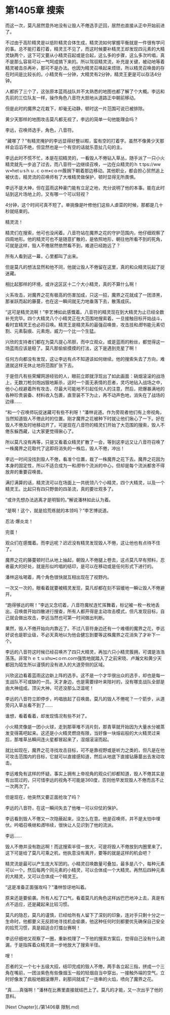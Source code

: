 # 第1405章 搜索

而这一次，莫凡居然意外地没有让毁人不倦选手迂回，居然也直接从正中开始前进了。

不过由于高阶精灵是以低阶精灵合体生成，精灵流如何掌握平衡就是一件很有学问的事。总不能打着打着，精灵王不见了，而这时候要补精灵王却发现四元素的大精灵缺两个，这下可又要从小精灵召起或是合起，这么多的步骤，这么多次吟唱，真不是那么容易可以一气呵成搞下来的。所以驾驭精灵流，补充是关键，被动地等着精灵被击杀再补，那可不是办法。也因为精灵召唤起来烦琐，所以精灵召唤兽的存在时间是比较长的。小精灵有一分钟，大精灵有2分钟，精灵王更是可以存活4分钟。

人都折了三个了，这张原本蓝雨战队并不太熟悉的地图也都了解了个大概。李远和先前的三位队友一样，操作角色八音符大胆地从道路正中朝前移动。

但是此时的魔界之花栽下，却毫无动静，顿时这一片范围可说已被排除。

黄少天那样的地图攻击莫凡都无视了，李远的简单一句他能理会吗？

李远，召唤师选手，角色，八音符。

“藏哪了？”有精灵掩护的李远显得好整以暇，蛮有空的打着字。虽然不像黄少天那样会滔滔不绝，但显然也是一个有空的话就乐意扯几句的主。

李远此时不慌不忙，本是在招精灵的，一看毁人不倦钻入草丛，随手派了一只小火精灵就先一步追了过去，而八音符一边继续召唤，一边在众精灵的ｈｔtps://wwｗ•hetｕsｈｕ.ｃｏm•cｏｍ簇拥下朝着那边移动。其他职业，都会担心贸然追上被伏击，精灵流的召唤师有了大堆精灵做保护，顿时显得无所畏惧。

李远不是大神，但在蓝雨这种豪门能有立足之地，充分说明了他的本事。能在此时站到这片场地上的，又有哪一个可以轻视？

4分钟，这个时间可真不短了。单挑像是叶修他们这些人虐菜的时候，那都是几十秒就结束的。

精灵流！

精灵们在搜索，他可也没闲着。八音符站在魔界之花的守护范围内，他仔细观察了四周地形。他的精灵可也不是随意扩散的，是依照地形，朝往他所看不到的死角，可就是这样，毁人不倦居然依然看不到，难道已经跑远了？

所有人看到这一幕，心里都叫了出来。

但是莫凡的想法显然和他不同，他就让毁人不倦留在这里，真的和众精灵玩起了捉迷藏。

相比起那样的环境，或许这区区十二个大小精灵，真的不算什么啊！

火系攻击，对魔界之花有极高的伤害加成，只这一招，魔界之花就成了一团漆黑，那雀跃而起的藤蔓，也在这一瞬间就无力地垂落下去，散落成灰。

“这可是精灵流啊！”李艺博如此感慨着。八音符的精灵现在到大精灵为止已经全数补充完毕。四个大精灵八个小精灵正在大范围地搜索着。一旦接触目标开始战斗，看时宜精灵王也必将召唤。精灵王是精灵系的最强召唤兽，攻击技和*图*书能元素切割、元素裂痕、元素炮，威力一个比一个生猛。

兴欣的支持者们都在为莫凡提心吊胆，而中立观众，或是蓝雨的粉丝，都觉得这一场蓝雨应该是稳了。莫凡那偷偷摸摸的打法，这下是遇到克星了啊！

任何方向都没有发现，这让李远有点不知道该如何继续。他的搜索失去了方向，难道就这样无休止地将范围扩张下去。

于是但凡有些荣耀网游经验的人，眼前立即就浮现出了如此画面：硝烟滚滚的战场上，无数刀枪剑炮凶狠地厮杀，这时一个面无表情的忍者，灵巧地钻入战场之中，他小心规避着所有攻击，尽最大可能地不引起任何人的注意，然后，把爆暴满地的各种珍贵装备、材料收入包裹，直至装不下为止，再不动声色地，消失在了战场的边缘……

“和一个召唤师玩捉迷藏可有些不利呀！”潘林说道。作为旁观者他们有上帝视角，当然知道毁人不倦此时的位置。刚才魔界之花被种下时就让他们揪心了一下。好在毁人不倦及时地移动开了。可是现在八音符的精灵们开始了大范围的搜索，毁人不倦东躲西藏，让大家更觉得揪心了。

所以莫凡没有再等，只是又看着众精灵扩散了一会，等到这李远又让八音符召唤了一株魔界之花取代了这即将消失的一株后，毁人不倦，冲出！

李远一时间没找到毁人不倦，看准个位置，栽了一株魔界之花下去。魔界之花因为本身的固定性，所以不适合成为一和*图*书个流派的中心，但却是每个流派都舍不得放弃的重要召唤兽。

满打满算的话，精灵流可以在场面上一共统领八个小精灵，四个大精灵，以及一个精灵王。比起只有四只野兽的四圣流，真的要壮观多了。

“或许先想办法逃离才是明智的。”解说潘林如此认为着。

“是啊！这个，就是拾荒练就的本领吗？”李艺博说道。

忍法·爆炎龙！

完蛋！

观众们在感慨着。而李远呢？迟迟没有精灵发现毁人不倦，这让他也有点待不住了。

魔界之花的藤蔓顿时已从地上抽起，朝毁人不倦腿上卷去，这点莫凡早有预料，忍者最大的好处，就是形似吟唱的结印，是可以在移动或是任何形式下进行的。

潘林这吆喝着，两个角色很快就互相出现在了视野内。

一次又一次的，眼看着就要被精灵发现，莫凡却都在刻不容缓地一瞬让毁人不倦避开。

“跑得够远的啊！”李远又念叨着，八音符魔杖连忙挥舞着，标记被一枚一枚地丢出，召唤兽开始四散进行搜查，所有人都开得是主动攻击模式，但凡发现目标，自己就会做出攻击，李远当然也可第一时间做出判断。

果然，毁人不倦开始向内靠近了。不过八音符身边还有一个难缠的魔界之花，李远好说也是职业级，不必天真地以为他会健忘到要等这株魔界之花消失了才补下一个。

李远的八音符这时候已经召唤齐了四只大精灵，再加六只小精灵簇拥，可谓是浩浩荡荡。非常ｈｅｔｕshu•cｏｍ.coｍ强势地就踏入了之前宋晓、卢瀚文和黄少天都因为陌生所以谨慎的没有进入的大道旁侧的区域。

兴欣这边看着蓝雨这边新上阵的选手。这不是一个才华很出众的选手，却也是每一支战队不可或缺的一员。天才身边，也是需要绿叶来陪衬的，没有哪支战队全部是由大神组成。顶尖大神，可还没那么泛滥呢！

李远的八音符立即停步，吟唱放起了召唤兽。莫凡的毁人不倦呢？一个箭步，从道旁闪入草丛看不到了……

谁想，看着看着，却发现情况有些不对了。

小火精灵像是一团小火球，走到那草堆不消片刻，那青草就开始因为大量水分被蒸发变得蔫吧起来。这还是小火精灵燃烧有限，当好像一块熔岩般的大火精灵过来后，那堆草丛瞬间连火星都冒起来了，湿烟滚滚而起。

就比如现在，魔界之花寻找攻击目标，可不是靠视野或是听力之类的，但凡是在他可攻击范围内的目标，它就可以直接感知道，然后从地底下直接钻藤蔓出去发动攻击。

李远难免有这样的怀疑。事实上拥有上帝视角的观众们却都知道，毁人不倦其实是有出现过的，只可惜李远的视角不可能是360度，否则他早发现毁人不倦而且不止一次两次了。

但是现在，他突然又要正面抢攻了吗？

李远的八音符，在这一瞬间失去了他唯一可以仰仗的保护。

李远看到毁人不倦又一次隐蔽起来，没怎么在意。他是召唤师，并不是太怕中埋伏。吟唱召唤继和*图*书续，很快让人见识到了他的流派。

李远……

毁人不倦并没有跑远啊！而这搜索半径一放大，可是将毁人不倦放到内圈里来了。这下可是给了莫凡可乘之机，他执意没有离开，要等的就是这样的机会吧？

精灵流是最可以产生庞大军团的。小精灵召唤数量可叠加，最多是八个，每种元素可以一个。然后每两个同元素的小精灵，可以合体成一个大精灵。再然后四种元素的大精灵，又可以合体成一个精灵王。

“这是准备正面强攻吗？”潘林惊讶地叫着。

原来还是要偷袭。所有人松了口气，看着莫凡的角色这样凶巴巴地冲上去，真是有点不适应，还是藏起来比较习惯。

莫凡的隐忍，莫凡的谨慎，已经给所有人留下了深刻的印象，连对手只剩十分之一生命时，他都要义无反顾地寻找机会偷袭，他这种任何时刻都要优先确保自己安全的拾荒习惯，真是超适合打擂台赛啊！

李远仔细地又观察了一圈，重新梳理了一下他的搜索方案后，觉得自己没有什么疏漏，于是指挥着众精灵进一步地放大了搜索半径。

嗖！

忍者的又一个七十五级大招，结印完成的毁人不倦，两手各立起三指，拼成一个三角在嘴前，一团淡紫色有些像烟玉一般的轻烟自当中穿出，一接触外端的空气，立时好像发了疯般地翻滚爆开，刹那间就成了一连串的火焰，喷向了魔界之花。

“真……真强啊！”潘林在比赛里直接就结巴上了。莫凡的才能，又一次出乎了他的意料。



[Next Chapter](./第1406章 限制.md)